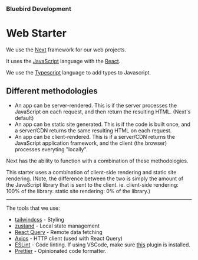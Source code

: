 ### Bluebird Development

# Web Starter

We use the [Next](https://nextjs.org/) framework for our web projects.

It uses the [JavaScript](https://www.javascript.com/) language with the [React](https://reactjs.org/).

We use the [Typescript](https://www.typescriptlang.org/) language to add types to Javascript.

## Different methodologies

- An app can be server-rendered. This is if the server processes the JavaScript on each request,
  and then return the resulting HTML. (Next's default)
- An app can be static site generated. This is if the code is built once, and a server/CDN returns the same resulting HTML on each request.
- An app can be client-rendered. This is if a server/CDN returns the JavaScript application framework, and the client (the browser) processes everyting "locally".

Next has the ability to function with a combination of these methodologies.

This starter uses a combination of client-side rendering and static site rendering. (Note, the difference between the two is simply the amount of the JavaScript library that is sent to the client. ie. client-side rendering: 100% of the library. static site rendering: 0% of the library.)

---

The tools that we use:

- [tailwindcss](https://tailwindcss.com/) - Styling
- [zustand](https://github.com/pmndrs/zustand) - Local state management
- [React Query](https://react-query.tanstack.com/) - Remote data fetching
- [Axios](https://github.com/axios/axios) - HTTP client (used with React Query)
- [ESLint](https://eslint.org/) - Code linting. If using VSCode, make sure [this](https://marketplace.visualstudio.com/items?itemName=dbaeumer.vscode-eslint) plugin is installed.
- [Prettier](https://prettier.io/) - Opinionated code formatter.
